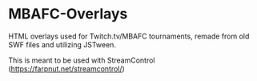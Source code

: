 # MBAFC-Overlays
HTML overlays used for Twitch.tv/MBAFC tournaments, remade from old SWF files and utilizing JSTween.

This is meant to be used with StreamControl (https://farpnut.net/streamcontrol/)
